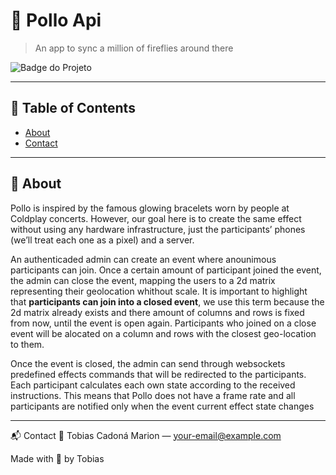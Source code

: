 # 📌 Pollo Api

> An app to sync a million of fireflies around there

![Badge do Projeto](https://img.shields.io/badge/status-em%20desenvolvimento-blue?style=flat-square)

---

## 📜 Table of Contents
- [About](#about)
- [Contact](#contact)

---

## 📖 About <a name="about"></a>

Pollo is inspired by the famous glowing bracelets worn by people at Coldplay concerts. However, our goal here is to create the same effect without using any hardware infrastructure, just the participants’ phones (we’ll treat each one as a pixel) and a server.

An authenticaded admin can create an event where anounimous participants can join. Once a certain amount of participant joined the event, the admin can close the event, mapping the users to a 2d matrix representing their geolocation whithout scale. It is important to highlight that **participants can join into a closed event**, we use this term because the 2d matrix already exists and there amount of columns and rows is fixed from now, until the event is open again. Participants who joined on a close event will be alocated on a column and rows with the closest geo-location to them.

Once the event is closed, the admin can send through websockets predefined effects commands that will be redirected to the participants. Each participant calculates each own state according to the received instructions. This means that Pollo does not have a frame rate and all participants are notified only when the event current effect state changes


---


📬 Contact <a name="contact"></a>
📧 Tobias Cadoná Marion — your-email@example.com

Made with 💜 by Tobias
